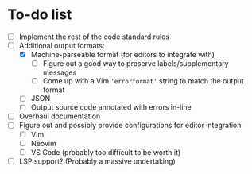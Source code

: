 # To-do list

- [ ] Implement the rest of the code standard rules
- [ ] Additional output formats:
    - [x] Machine-parseable format (for editors to integrate with)
      - [ ] Figure out a good way to preserve labels/supplementary messages
      - [ ] Come up with a Vim `'errorformat'` string to match the output format
    - [ ] JSON
    - [ ] Output source code annotated with errors in-line
- [ ] Overhaul documentation
- [ ] Figure out and possibly provide configurations for editor integration
  - [ ] Vim
  - [ ] Neovim
  - [ ] VS Code (probably too difficult to be worth it)
- [ ] LSP support? (Probably a massive undertaking)
